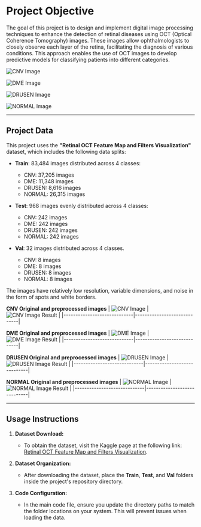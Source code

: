 # Project Objective

The goal of this project is to design and implement digital image processing techniques to enhance the detection of retinal diseases using OCT (Optical Coherence Tomography) images. These images allow ophthalmologists to closely observe each layer of the retina, facilitating the diagnosis of various conditions. This approach enables the use of OCT images to develop predictive models for classifying patients into different categories.

![CNV Image](img\CNV1.jpeg)

![DME Image](img\DME2.jpeg)

![DRUSEN Image](img\DRUSEN5.jpeg)

![NORMAL Image](img\NORMAL4.jpeg)

---

## Project Data

This project uses the **"Retinal OCT Feature Map and Filters Visualization"** dataset, which includes the following data splits:

- **Train**: 83,484 images distributed across 4 classes:
  - CNV: 37,205 images
  - DME: 11,348 images
  - DRUSEN: 8,616 images
  - NORMAL: 26,315 images

- **Test**: 968 images evenly distributed across 4 classes:
  - CNV: 242 images
  - DME: 242 images
  - DRUSEN: 242 images
  - NORMAL: 242 images

- **Val**: 32 images distributed across 4 classes.
  - CNV: 8 images
  - DME: 8 images
  - DRUSEN: 8 images
  - NORMAL: 8 images

The images have relatively low resolution, variable dimensions, and noise in the form of spots and white borders.

**CNV Original and preprocessed images**
| ![CNV Image](img\CNV.png) | ![CNV Image Result](img\CNV-Result.png) |
|-----------------------------|-----------------------------|

**DME Original and preprocessed images**
| ![DME Image](img\DME.png) | ![DME Image Result](img\DME-Result.png) |
|-----------------------------|-----------------------------|

**DRUSEN Original and preprocessed images**
| ![DRUSEN Image](img\DRUSEN.png) | ![DRUSEN Image Result](img\DRUSEN-Result.png) |
|-----------------------------|-----------------------------|

**NORMAL Original and preprocessed images**
| ![NORMAL Image](img\NORMAL.png) | ![NORMAL Image Result](img\NORMAL-Result.png) |
|-----------------------------|-----------------------------|

---

## Usage Instructions

1. **Dataset Download:**
   - To obtain the dataset, visit the Kaggle page at the following link: [Retinal OCT Feature Map and Filters Visualization](https://www.kaggle.com/code/justforgags/retinal-oct-feature-map-and-filters-visualization/input).

2. **Dataset Organization:**
   - After downloading the dataset, place the **Train**, **Test**, and **Val** folders inside the project's repository directory.

3. **Code Configuration:**
   - In the main code file, ensure you update the directory paths to match the folder locations on your system. This will prevent issues when loading the data.
